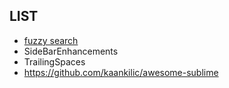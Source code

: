 ## LIST
 - [fuzzy search](https://github.com/junegunn/fzf)
 - Side​Bar​Enhancements
 - TrailingSpaces
 - https://github.com/kaankilic/awesome-sublime